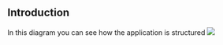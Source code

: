 ## Introduction

In this diagram you can see how the application is structured
![](embed:ProjectQualityMeasurement-Container)
